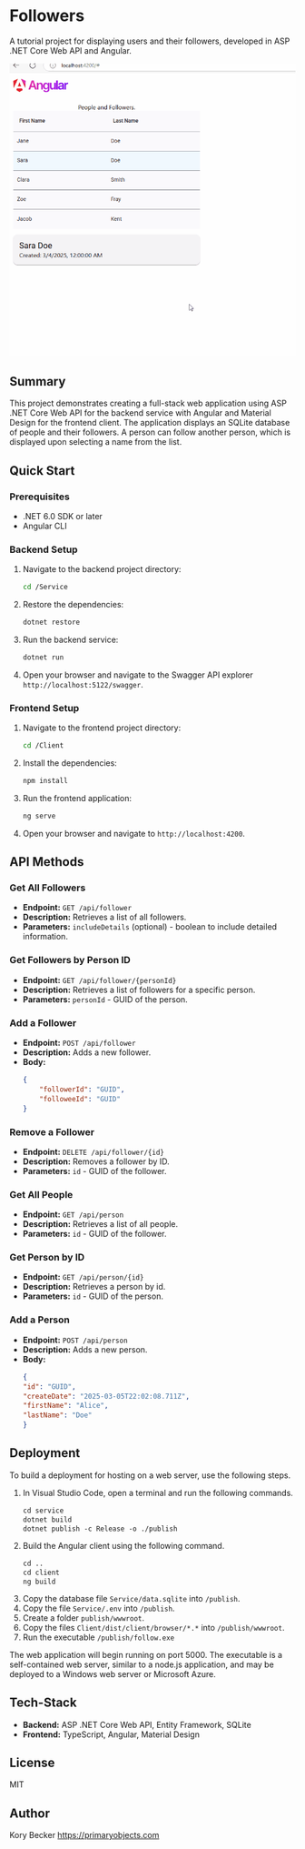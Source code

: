 # Followers

A tutorial project for displaying users and their followers, developed in ASP .NET Core Web API and Angular.

![screenshot](screenshot.gif)

## Summary

This project demonstrates creating a full-stack web application using ASP .NET Core Web API for the backend service with Angular and Material Design for the frontend client. The application displays an SQLite database of people and their followers. A person can follow another person, which is displayed upon selecting a name from the list.

## Quick Start

### Prerequisites
- .NET 6.0 SDK or later
- Angular CLI

### Backend Setup
1. Navigate to the backend project directory:
    ```sh
    cd /Service
    ```
2. Restore the dependencies:
    ```sh
    dotnet restore
    ```
3. Run the backend service:
    ```sh
    dotnet run
    ```
4. Open your browser and navigate to the Swagger API explorer `http://localhost:5122/swagger`.

### Frontend Setup
1. Navigate to the frontend project directory:
    ```sh
    cd /Client
    ```
2. Install the dependencies:
    ```sh
    npm install
    ```
3. Run the frontend application:
    ```sh
    ng serve
    ```
4. Open your browser and navigate to `http://localhost:4200`.

## API Methods

### Get All Followers
- **Endpoint:** `GET /api/follower`
- **Description:** Retrieves a list of all followers.
- **Parameters:** `includeDetails` (optional) - boolean to include detailed information.

### Get Followers by Person ID
- **Endpoint:** `GET /api/follower/{personId}`
- **Description:** Retrieves a list of followers for a specific person.
- **Parameters:** `personId` - GUID of the person.

### Add a Follower
- **Endpoint:** `POST /api/follower`
- **Description:** Adds a new follower.
- **Body:** 
    ```json
    {
        "followerId": "GUID",
        "followeeId": "GUID"
    }
    ```

### Remove a Follower
- **Endpoint:** `DELETE /api/follower/{id}`
- **Description:** Removes a follower by ID.
- **Parameters:** `id` - GUID of the follower.

### Get All People
- **Endpoint:** `GET /api/person`
- **Description:** Retrieves a list of all people.
- **Parameters:** `id` - GUID of the follower.

### Get Person by ID
- **Endpoint:** `GET /api/person/{id}`
- **Description:** Retrieves a person by id.
- **Parameters:** `id` - GUID of the person.

### Add a Person
- **Endpoint:** `POST /api/person`
- **Description:** Adds a new person.
- **Body:** 
    ```json
    {
    "id": "GUID",
    "createDate": "2025-03-05T22:02:08.711Z",
    "firstName": "Alice",
    "lastName": "Doe"
    }
    ```

## Deployment

To build a deployment for hosting on a web server, use the following steps.

1. In Visual Studio Code, open a terminal and run the following commands.
    ```
    cd service
    dotnet build
    dotnet publish -c Release -o ./publish
    ```
2. Build the Angular client using the following command.
    ```
    cd ..
    cd client
    ng build
    ```
3. Copy the database file `Service/data.sqlite` into `/publish`.
4. Copy the file `Service/.env` into `/publish`.
5. Create a folder `publish/wwwroot`.
6. Copy the files `Client/dist/client/browser/*.*` into `/publish/wwwroot`.
7. Run the executable `/publish/follow.exe`

The web application will begin running on port 5000. The executable is a self-contained web server, similar to a node.js application, and may be deployed to a Windows web server or Microsoft Azure.

## Tech-Stack
- **Backend:** ASP .NET Core Web API, Entity Framework, SQLite
- **Frontend:** TypeScript, Angular, Material Design

## License

MIT

## Author

Kory Becker
https://primaryobjects.com